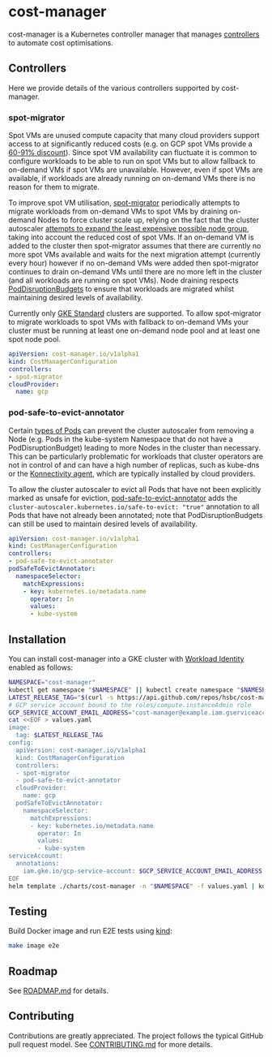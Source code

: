 # cost-manager

cost-manager is a Kubernetes controller manager that manages
[controllers](https://kubernetes.io/docs/concepts/architecture/controller/) to automate cost
optimisations.

## Controllers

Here we provide details of the various controllers supported by cost-manager.

### spot-migrator

Spot VMs are unused compute capacity that many cloud providers support access to at significantly
reduced costs (e.g. on GCP spot VMs provide a [60-91%
discount](https://cloud.google.com/compute/docs/instances/spot#pricing)). Since spot VM availability
can fluctuate it is common to configure workloads to be able to run on spot VMs but to allow
fallback to on-demand VMs if spot VMs are unavailable. However, even if spot VMs are available, if
workloads are already running on on-demand VMs there is no reason for them to migrate.

To improve spot VM utilisation, [spot-migrator](./pkg/controller/spot_migrator.go) periodically
attempts to migrate workloads from on-demand VMs to spot VMs by draining on-demand Nodes to force
cluster scale up, relying on the fact that the cluster autoscaler [attempts to expand the least
expensive possible node
group](https://github.com/kubernetes/autoscaler/blob/600cda52cf764a1f08b06fc8cc29b1ef95f13c76/cluster-autoscaler/proposals/pricing.md),
taking into account the reduced cost of spot VMs. If an on-demand VM is added to the cluster then
spot-migrator assumes that there are currently no more spot VMs available and waits for the next
migration attempt (currently every hour) however if no on-demand VMs were added then spot-migrator
continues to drain on-demand VMs until there are no more left in the cluster (and all workloads are
running on spot VMs). Node draining respects
[PodDisruptionBudgets](https://kubernetes.io/docs/concepts/workloads/pods/disruptions/) to ensure
that workloads are migrated whilst maintaining desired levels of availability.

Currently only [GKE
Standard](https://cloud.google.com/kubernetes-engine/docs/concepts/types-of-clusters) clusters are
supported. To allow spot-migrator to migrate workloads to spot VMs with fallback to on-demand VMs
your cluster must be running at least one on-demand node pool and at least one spot node pool.

```yaml
apiVersion: cost-manager.io/v1alpha1
kind: CostManagerConfiguration
controllers:
- spot-migrator
cloudProvider:
  name: gcp
```

### pod-safe-to-evict-annotator

Certain [types of
Pods](https://github.com/kubernetes/autoscaler/blob/bb72e46cb0697090683969c932a38afec9089978/cluster-autoscaler/FAQ.md#what-types-of-pods-can-prevent-ca-from-removing-a-node)
can prevent the cluster autoscaler from removing a Node (e.g. Pods in the kube-system Namespace that
do not have a PodDisruptionBudget) leading to more Nodes in the cluster than necessary. This can be
particularly problematic for workloads that cluster operators are not in control of and can have a
high number of replicas, such as kube-dns or the [Konnectivity
agent](https://kubernetes.io/docs/tasks/extend-kubernetes/setup-konnectivity/), which are typically
installed by cloud providers.

To allow the cluster autoscaler to evict all Pods that have not been explicitly marked as unsafe for
eviction, [pod-safe-to-evict-annotator](./pkg/controller/pod_safe_to_evict_annotator.go) adds the
`cluster-autoscaler.kubernetes.io/safe-to-evict: "true"` annotation to all Pods that have not
already been annotated; note that PodDisruptionBudgets can still be used to maintain desired levels
of availability.

```yaml
apiVersion: cost-manager.io/v1alpha1
kind: CostManagerConfiguration
controllers:
- pod-safe-to-evict-annotator
podSafeToEvictAnnotator:
  namespaceSelector:
    matchExpressions:
    - key: kubernetes.io/metadata.name
      operator: In
      values:
      - kube-system
```

## Installation

You can install cost-manager into a GKE cluster with [Workload
Identity](https://cloud.google.com/kubernetes-engine/docs/how-to/workload-identity) enabled as
follows:

```sh
NAMESPACE="cost-manager"
kubectl get namespace "$NAMESPACE" || kubectl create namespace "$NAMESPACE"
LATEST_RELEASE_TAG="$(curl -s https://api.github.com/repos/hsbc/cost-manager/releases/latest | jq -r .tag_name)"
# GCP service account bound to the roles/compute.instanceAdmin role
GCP_SERVICE_ACCOUNT_EMAIL_ADDRESS="cost-manager@example.iam.gserviceaccount.com"
cat <<EOF > values.yaml
image:
  tag: $LATEST_RELEASE_TAG
config:
  apiVersion: cost-manager.io/v1alpha1
  kind: CostManagerConfiguration
  controllers:
  - spot-migrator
  - pod-safe-to-evict-annotator
  cloudProvider:
    name: gcp
  podSafeToEvictAnnotator:
    namespaceSelector:
      matchExpressions:
      - key: kubernetes.io/metadata.name
        operator: In
        values:
        - kube-system
serviceAccount:
  annotations:
    iam.gke.io/gcp-service-account: $GCP_SERVICE_ACCOUNT_EMAIL_ADDRESS
EOF
helm template ./charts/cost-manager -n "$NAMESPACE" -f values.yaml | kubectl apply -f -
```

## Testing

Build Docker image and run E2E tests using [kind](https://github.com/kubernetes-sigs/kind):

```sh
make image e2e
```

## Roadmap

See [ROADMAP.md](ROADMAP.md) for details.

## Contributing

Contributions are greatly appreciated. The project follows the typical GitHub pull request model.
See [CONTRIBUTING.md](CONTRIBUTING.md) for more details.
